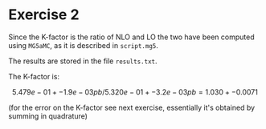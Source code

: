 # Exercise 2

Since the K-factor is the ratio of NLO and LO the two have been computed using
`MG5aMC`, as it is described in `script.mg5`.

The results are stored in the file `results.txt`.

The K-factor is:

$$
5.479e-01 +- 1.9e-03 pb / 5.320e-01 +- 3.2e-03 pb = 1.030 +- 0.0071
$$

(for the error on the K-factor see next exercise, essentially it's obtained by
summing in quadrature)
